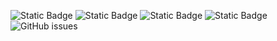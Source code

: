 ![Static Badge](https://img.shields.io/badge/blacklists-60-000000) ![Static Badge](https://img.shields.io/badge/blacklisted-2659906-cc0000) ![Static Badge](https://img.shields.io/badge/whitelisted-2245-00CC00) ![Static Badge](https://img.shields.io/badge/streaming_blacklist-28107-000000) ![GitHub issues](https://img.shields.io/github/issues/fabriziosalmi/blacklists)
